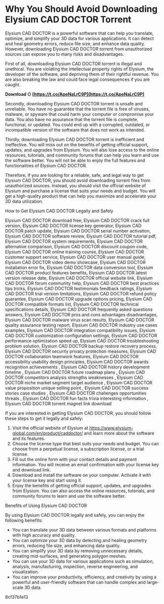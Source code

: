# Why You Should Avoid Downloading Elysium CAD DOCTOR Torrent
 
Elysium CAD DOCTOR is a powerful software that can help you translate, optimize, and simplify your 3D data for various applications. It can detect and heal geometry errors, reduce file size, and enhance data quality. However, downloading Elysium CAD DOCTOR torrent from unauthorized sources can expose you to many risks and disadvantages.
 
First of all, downloading Elysium CAD DOCTOR torrent is illegal and unethical. You are violating the intellectual property rights of Elysium, the developer of the software, and depriving them of their rightful revenue. You are also breaking the law and could face legal consequences if you are caught.
 
**Download ○ [https://t.co/ApeNaLrC9P](https://t.co/ApeNaLrC9P)**


 
Secondly, downloading Elysium CAD DOCTOR torrent is unsafe and unreliable. You have no guarantee that the torrent file is free of viruses, malware, or spyware that could harm your computer or compromise your data. You also have no assurance that the torrent file is complete, functional, or updated. You could end up with a corrupted, outdated, or incompatible version of the software that does not work as intended.
 
Thirdly, downloading Elysium CAD DOCTOR torrent is inefficient and ineffective. You will miss out on the benefits of getting official support, updates, and upgrades from Elysium. You will also lose access to the online resources, tutorials, and community forums that can help you learn and use the software better. You will not be able to enjoy the full features and functionalities of Elysium CAD DOCTOR.
 
Therefore, if you are looking for a reliable, safe, and legal way to get Elysium CAD DOCTOR, you should avoid downloading torrent files from unauthorized sources. Instead, you should visit the official website of Elysium and purchase a license that suits your needs and budget. You will get a high-quality product that can help you maximize and accelerate your 3D data utilization.
  
How to Get Elysium CAD DOCTOR Legally and Safely
 
Elysium CAD DOCTOR download free,  Elysium CAD DOCTOR crack full version,  Elysium CAD DOCTOR license key generator,  Elysium CAD DOCTOR patch update,  Elysium CAD DOCTOR serial number activation,  Elysium CAD DOCTOR software review,  Elysium CAD DOCTOR tutorial pdf,  Elysium CAD DOCTOR system requirements,  Elysium CAD DOCTOR alternative comparison,  Elysium CAD DOCTOR discount coupon code,  Elysium CAD DOCTOR online training course,  Elysium CAD DOCTOR customer support service,  Elysium CAD DOCTOR user manual guide,  Elysium CAD DOCTOR video demo showcase,  Elysium CAD DOCTOR installation error fix,  Elysium CAD DOCTOR data conversion tool,  Elysium CAD DOCTOR product features benefits,  Elysium CAD DOCTOR latest version release date,  Elysium CAD DOCTOR official website link,  Elysium CAD DOCTOR forum community help,  Elysium CAD DOCTOR best practices tips tricks,  Elysium CAD DOCTOR testimonials feedback ratings,  Elysium CAD DOCTOR trial version limitations,  Elysium CAD DOCTOR refund policy guarantee,  Elysium CAD DOCTOR upgrade options pricing,  Elysium CAD DOCTOR compatible formats list,  Elysium CAD DOCTOR technical specifications details,  Elysium CAD DOCTOR frequently asked questions answers,  Elysium CAD DOCTOR pros and cons advantages disadvantages,  Elysium CAD DOCTOR malware virus scan results,  Elysium CAD DOCTOR quality assurance testing report,  Elysium CAD DOCTOR industry use cases examples,  Elysium CAD DOCTOR integration compatibility issues,  Elysium CAD DOCTOR customization configuration settings,  Elysium CAD DOCTOR performance optimization speed up,  Elysium CAD DOCTOR troubleshooting problem solution,  Elysium CAD DOCTOR backup restore recovery process,  Elysium CAD DOCTOR security privacy protection measures,  Elysium CAD DOCTOR collaboration teamwork features,  Elysium CAD DOCTOR accessibility usability design principles,  Elysium CAD DOCTOR awards recognition achievements ,  Elysium CAD DOCTOR history development timeline ,  Elysium CAD DOCTOR future roadmap plans ,  Elysium CAD DOCTOR competitors analysis strengths weaknesses ,  Elysium CAD DOCTOR niche market segment target audience ,  Elysium CAD DOCTOR value proposition unique selling point ,  Elysium CAD DOCTOR success stories case studies ,  Elysium CAD DOCTOR challenges opportunities threats ,  Elysium CAD DOCTOR fun facts trivia interesting information ,  Elysium CAD DOCTOR torrent magnet link download
 
If you are interested in getting Elysium CAD DOCTOR, you should follow these steps to get it legally and safely:
 
1. Visit the official website of Elysium at https://www.elysium-global.com/en/product/caddoctor/ and learn more about the software and its features.
2. Choose the license type that best suits your needs and budget. You can choose from a perpetual license, a subscription license, or a trial license.
3. Fill out the online form with your contact details and payment information. You will receive an email confirmation with your license key and download link.
4. Download and install the software on your computer. Activate it with your license key and start using it.
5. Enjoy the benefits of getting official support, updates, and upgrades from Elysium. You can also access the online resources, tutorials, and community forums to learn and use the software better.

Benefits of Using Elysium CAD DOCTOR
 
By using Elysium CAD DOCTOR legally and safely, you can enjoy the following benefits:

- You can translate your 3D data between various formats and platforms with high accuracy and quality.
- You can optimize your 3D data by detecting and healing geometry errors, reducing file size, and enhancing data quality.
- You can simplify your 3D data by removing unnecessary details, creating mid-surfaces, and generating polygon meshes.
- You can use your 3D data for various applications such as simulation, analysis, manufacturing, inspection, reverse engineering, and visualization.
- You can improve your productivity, efficiency, and creativity by using a powerful and user-friendly software that can handle complex and large-scale 3D data.

 8cf37b1e13
 

